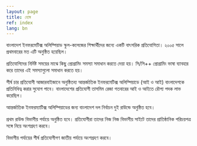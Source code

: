 ```yaml
---
layout: page
title: হোম
ref: index
lang: bn
---
```


বাংলাদেশ ইনফরমেটিক্স অলিম্পিয়াড স্কুল-কলেজের শিক্ষার্থীদের জন্যে একটি বাৎসরিক প্রতিযোগিতা। ২০০৫ সালে প্রথমবারের মত এটি অনুষ্ঠিত হয়েছিল। 

প্রতিযোগিদের নির্দিষ্ট সময়ের মাঝে কিছু প্রোগ্রামিং সমস্যা সমাধান করতে দেয়া হয়। সি/সি++ প্রোগ্রামিং ভাষা ব্যাবহার করে তাদের এই সমস্যাগুলো সমাধান করতে হয়।  

শীর্ষ চার প্রতিযোগী আজারবাইজানে অনুষ্ঠিতব্য আন্তর্জাতিক ইনফরমেটিক্স অলিম্পিয়াডে (আই ও আই) বাংলাদেশকে প্রতিনিধিত্ব করার সুযোগ পাবে। বাংলাদেশের প্রতিযোগী তাসমিম রেজা গতবারের আই ও আইতে রৌপ্য পদক লাভ করেছিল।

আন্তর্জাতিক ইনফরম্যাটিক্স অলিম্পিয়াডের জন্য বাংলাদেশ দল নির্বাচন দুই রাউন্ডে অনুষ্ঠিত হবে। 

প্রথম রাউন্ড বিভাগীয় পর্যায়ে অনুষ্ঠিত হবে। প্রতিযোগীরা তাদের নিজ নিজ বিভাগীয় সাইটে তাদের প্রাতিষ্ঠানিক পরিচয়পত্র সঙ্গে নিয়ে অংশগ্রহণ করবে।

বিভাগীয় পর্যায়ের শীর্ষ প্রতিযোগীগণ জাতীয় পর্যায়ে অংশগ্রহণ করবে।
